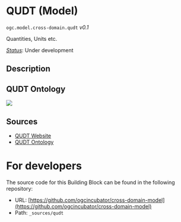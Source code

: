 
# QUDT (Model)

`ogc.model.cross-domain.qudt` *v0.1*

Quantities, Units etc.

[*Status*](http://www.opengis.net/def/status): Under development

## Description

## QUDT Ontology 


![](https://github.com/qudt/qudt-public-repo/wiki/Quantity_Triad_Pattern.png)


## Sources

* [QUDT Website](https://qudt.org/)
* [QUDT Ontology](http://qudt.org/2.1/schema/qudt)

# For developers

The source code for this Building Block can be found in the following repository:

* URL: [https://github.com/ogcincubator/cross-domain-model](https://github.com/ogcincubator/cross-domain-model)
* Path: `_sources/qudt`

